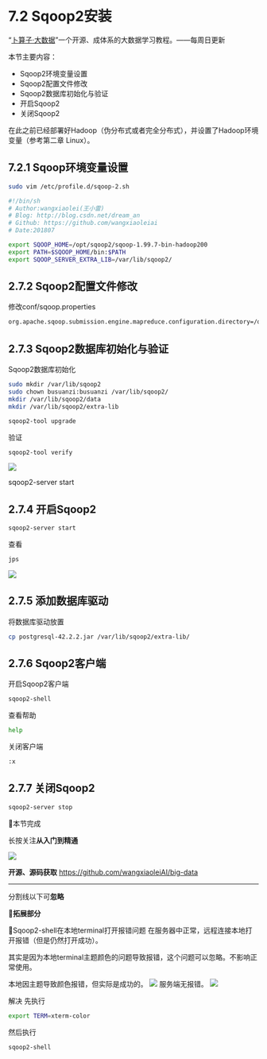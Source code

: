 # 7.2 Sqoop2安装
“[卜算子·大数据](https://github.com/wangxiaoleiAI/big-data)”一个开源、成体系的大数据学习教程。——每周日更新

本节主要内容：

- Sqoop2环境变量设置
- Sqoop2配置文件修改
- Sqoop2数据库初始化与验证
- 开启Sqoop2
- 关闭Sqoop2

在此之前已经部署好Hadoop（伪分布式或者完全分布式），并设置了Hadoop环境变量（参考第二章 Linux）。

## 7.2.1 Sqoop环境变量设置
```sh
sudo vim /etc/profile.d/sqoop-2.sh
```

```sh
#!/bin/sh
# Author:wangxiaolei(王小雷)
# Blog: http://blog.csdn.net/dream_an
# Github: https://github.com/wangxiaoleiai
# Date:201807

export SQOOP_HOME=/opt/sqoop2/sqoop-1.99.7-bin-hadoop200
export PATH=$SQOOP_HOME/bin:$PATH
export SQOOP_SERVER_EXTRA_LIB=/var/lib/sqoop2/
```

## 2.7.2 Sqoop2配置文件修改
修改conf/sqoop.properties
```sh
org.apache.sqoop.submission.engine.mapreduce.configuration.directory=/opt/hadoop/hadoop-3.1.0/etc/hadoop/conf/
```

## 2.7.3 Sqoop2数据库初始化与验证
Sqoop2数据库初始化

```sh
sudo mkdir /var/lib/sqoop2
sudo chown busuanzi:busuanzi /var/lib/sqoop2/
mkdir /var/lib/sqoop2/data
mkdir /var/lib/sqoop2/extra-lib
```

```sh
sqoop2-tool upgrade
```
验证
```sh
sqoop2-tool verify
```
![](./../image/chapter7-Apache-Sqoop-image/7.2/7.2-1.png)

sqoop2-server start
## 2.7.4 开启Sqoop2

```sh
sqoop2-server start
```
查看
```sh
jps
```
![](./../image/chapter7-Apache-Sqoop-image/7.2/7.2-2.png)

## 2.7.5 添加数据库驱动

将数据库驱动放置
```sh
cp postgresql-42.2.2.jar /var/lib/sqoop2/extra-lib/
```

## 2.7.6 Sqoop2客户端
开启Sqoop2客户端
```sh
sqoop2-shell
```
查看帮助
```sh
help
```
关闭客户端
```sh
:x
```

## 2.7.7 关闭Sqoop2
```sh
sqoop2-server stop
```


:clap:本节完成

长按关注**从入门到精通**

![](./../../article/image/user/share/qrcode_for_gh_6932763778ef_344.jpg)

**开源、源码获取**   https://github.com/wangxiaoleiAI/big-data


---
分割线以下可**忽略**

:izakaya_lantern:**拓展部分**

:izakaya_lantern:Sqoop2-shell在本地terminal打开报错问题
在服务器中正常，远程连接本地打开报错（但是仍然打开成功）。

其实是因为本地terminal主题颜色的问题导致报错，这个问题可以忽略。不影响正常使用。

本地因主题导致颜色报错，但实际是成功的。
![](./../image/chapter7-Apache-Sqoop-image/7.2/7.2-3.png)
服务端无报错。
![](./../image/chapter7-Apache-Sqoop-image/7.2/7.2-4.png)

解决
先执行
```sh
export TERM=xterm-color
```
然后执行
```sh
sqoop2-shell
```
